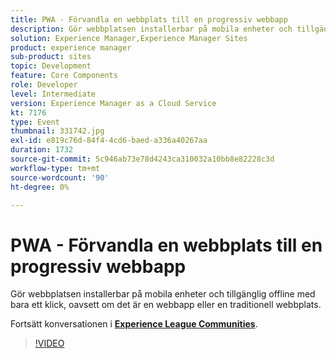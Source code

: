 ```yaml
---
title: PWA - Förvandla en webbplats till en progressiv webbapp
description: Gör webbplatsen installerbar på mobila enheter och tillgänglig offline med bara ett klick, oavsett om det är en webbapp eller en traditionell webbplats. Den här sessionen skapades som en del av Adobe Developers Live Content Event.
solution: Experience Manager,Experience Manager Sites
product: experience manager
sub-product: sites
topic: Development
feature: Core Components
role: Developer
level: Intermediate
version: Experience Manager as a Cloud Service
kt: 7176
type: Event
thumbnail: 331742.jpg
exl-id: e819c76d-84f4-4cd6-baed-a336a40267aa
duration: 1732
source-git-commit: 5c946ab73e78d4243ca310032a10bb8e82228c3d
workflow-type: tm+mt
source-wordcount: '90'
ht-degree: 0%

---
```


# PWA - Förvandla en webbplats till en progressiv webbapp

Gör webbplatsen installerbar på mobila enheter och tillgänglig offline med bara ett klick, oavsett om det är en webbapp eller en traditionell webbplats.

Fortsätt konversationen i **[Experience League Communities](https://adobe.ly/36Yd3v6)**.

>[!VIDEO](https://video.tv.adobe.com/v/331742/?quality=12&learn=on&hidetitle=true)
